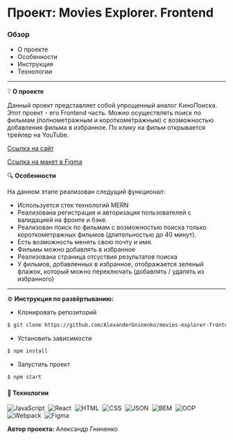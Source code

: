 # Проект: Movies Explorer. Frontend

### Обзор
* О проекте
* Особенности
* Инструкция
* Технологии
___

❔ **О проекте**

Данный проект представляет собой упрощенный аналог КиноПоиска. Этот проект - его Frontend часть.
Можно осуществлять поиск по фильмам (полнометражным и короткометражным) с возможностью добавления фильма в избранное.
По клику на фильм открывается трейлер на YouTube.

[Ссылка на сайт](https://movies-explorer.netlify.app/)

[Ссылка на макет в Figma](https://drive.google.com/drive/folders/18HF86Xowt77iSnaq0v7FFnkU50e6X_B5?usp=sharing)

🔍 **Особенности**

На данном этапе реализован следущий функционал:
* Используется стек технологий MERN
* Реализована регистрация и авторизация пользователей c валидацией на фронте и бэке.
* Реализован поиск по фильмам с возможностью поиска только короткометражных фильмов (длительностью до 40 минут).
* Есть возможность менять свою почту и имя.
* Фильмы можно добавлять в избранное
* Реализована страница отсуствия результатов поиска
* У фильмов, добавленных в избранное, отображается зеленый флажок, который можно переключать (добавлять / удалять из избранного)

___

⚙️ **Инструкция по развёртыванию:**
* Клонировать репозиторий
```sh
$ git clone https://github.com/AlexanderGninenko/movies-explorer-frontend.git
```
* Установить зависимости
```sh
$ npm install
```
* Запустить проект
```sh
$ npm start
```

#### 🔧 Технологии
![JavaScript](https://img.shields.io/badge/-JavaScript-05122A?style=flat&logo=javascript)&nbsp;
![React](https://img.shields.io/badge/-React-05122A?style=flat&logo=react)&nbsp;
![HTML](https://img.shields.io/badge/-HTML-05122A?style=flat&logo=HTML5)&nbsp;
![CSS](https://img.shields.io/badge/-CSS-05122A?style=flat&logo=CSS3&logoColor=1572B6)&nbsp;
![JSON](https://img.shields.io/badge/-JSON-05122A?style=flat&logo=JSON)&nbsp;
![BEM](https://img.shields.io/badge/-BEM-05122A?style=flat&logo=BEM)&nbsp;
![OOP](https://img.shields.io/badge/-ООП-05122A?style=flat&logo=StackShare&logoColor=green)\
![Webpack](https://img.shields.io/badge/-Webpack-05122A?style=flat&logo=Webpack)&nbsp;
![Figma](https://img.shields.io/badge/-Figma-05122A?style=flat&logo=Figma)&nbsp;


**Автор проекта:**  Александр Гниненко
